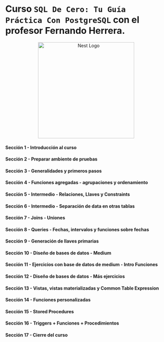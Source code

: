 # Curso `SQL De Cero: Tu Guía Práctica Con PostgreSQL` con el profesor Fernando Herrera.

<p align="center">
  <a href="http://nestjs.com/" target="blank"><img src="https://www.postgresql.org/media/img/about/press/elephant.png" width="300" alt="Nest Logo" /></a>
</p>

#### Sección 1 - Introducción al curso

#### Sección 2 - Preparar ambiente de pruebas

#### Sección 3 - Generalidades y primeros pasos

#### Sección 4 - Funciones agregadas - agrupaciones y ordenamiento

#### Sección 5 - Intermedio - Relaciones, Llaves y Constraints

#### Sección 6 - Intermedio - Separación de data en otras tablas

#### Sección 7 - Joins - Uniones

#### Sección 8 - Queries - Fechas, intervalos y funciones sobre fechas

#### Sección 9 - Generación de llaves primarias

#### Sección 10 - Diseño de bases de datos - Medium

#### Sección 11 - Ejercicios con base de datos de medium - Intro Funciones

#### Sección 12 - Diseño de bases de datos - Más ejercicios

#### Sección 13 - Vistas, vistas materializadas y Common Table Expression

#### Sección 14 - Funciones personalizadas

#### Sección 15 - Stored Procedures

#### Sección 16 - Triggers + Funciones + Procedimientos

#### Sección 17 - Cierre del curso
